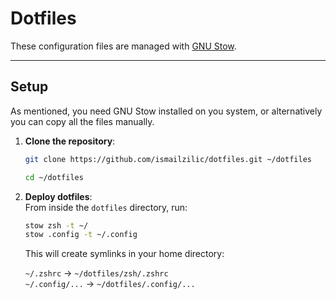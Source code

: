 # Dotfiles

These configuration files are managed with [GNU Stow](https://www.gnu.org/software/stow/).

---

## Setup

As mentioned, you need GNU Stow installed on you system, or alternatively you can copy all the files manually.

1. **Clone the repository**:

    ```bash
    git clone https://github.com/ismailzilic/dotfiles.git ~/dotfiles

    cd ~/dotfiles
    ```

2. **Deploy dotfiles**:  
   From inside the `dotfiles` directory, run:

    ```bash
    stow zsh -t ~/
    stow .config -t ~/.config
    ```

    This will create symlinks in your home directory:

    `~/.zshrc` → `~/dotfiles/zsh/.zshrc`  
     `~/.config/...` → `~/dotfiles/.config/...`
